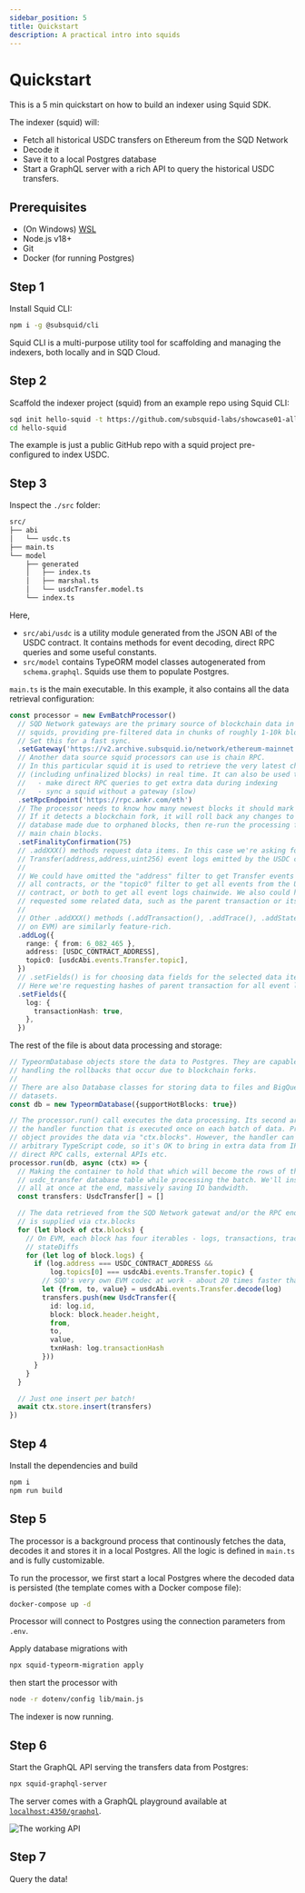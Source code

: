 ```yaml
---
sidebar_position: 5
title: Quickstart
description: A practical intro into squids
---
```


# Quickstart

This is a 5 min quickstart on how to build an indexer using Squid SDK.

[//]: # (It is based on a EVM-template. For other chains, inspect the Solana Quickstart, the Fuel Quickstart...)

The indexer (squid) will:
- Fetch all historical USDC transfers on Ethereum from the SQD Network
- Decode it
- Save it to a local Postgres database
- Start a GraphQL server with a rich API to query the historical USDC transfers.

## Prerequisites

- (On Windows) [WSL](https://learn.microsoft.com/en-us/windows/wsl/install)
- Node.js v18+
- Git
- Docker (for running Postgres)

## Step 1

Install Squid CLI: 

```bash
npm i -g @subsquid/cli
```

Squid CLI is a multi-purpose utility tool for scaffolding and managing the indexers, both locally and in SQD Cloud. 

## Step 2

Scaffold the indexer project (squid) from an example repo using Squid CLI:

```bash
sqd init hello-squid -t https://github.com/subsquid-labs/showcase01-all-usdc-transfers
cd hello-squid
```

The example is just a public GitHub repo with a squid project pre-configured to index USDC.

## Step 3

Inspect the `./src` folder:

```bash
src/
├── abi
│   └── usdc.ts
├── main.ts
└── model
    ├── generated
    │   ├── index.ts
    │   ├── marshal.ts
    │   └── usdcTransfer.model.ts
    └── index.ts
```
Here,
 * `src/abi/usdc` is a utility module generated from the JSON ABI of the USDC contract. It contains methods for event decoding, direct RPC queries and some useful constants.
 * `src/model` contains TypeORM model classes autogenerated from `schema.graphql`. Squids use them to populate Postgres.

`main.ts` is the main executable. In this example, it also contains all the data retrieval configuration:

```ts
const processor = new EvmBatchProcessor()
  // SQD Network gateways are the primary source of blockchain data in
  // squids, providing pre-filtered data in chunks of roughly 1-10k blocks.
  // Set this for a fast sync.
  .setGateway('https://v2.archive.subsquid.io/network/ethereum-mainnet')
  // Another data source squid processors can use is chain RPC.
  // In this particular squid it is used to retrieve the very latest chain data
  // (including unfinalized blocks) in real time. It can also be used to
  //   - make direct RPC queries to get extra data during indexing
  //   - sync a squid without a gateway (slow)
  .setRpcEndpoint('https://rpc.ankr.com/eth')
  // The processor needs to know how many newest blocks it should mark as "hot".
  // If it detects a blockchain fork, it will roll back any changes to the
  // database made due to orphaned blocks, then re-run the processing for the
  // main chain blocks.
  .setFinalityConfirmation(75)
  // .addXXX() methods request data items. In this case we're asking for
  // Transfer(address,address,uint256) event logs emitted by the USDC contract.
  //
  // We could have omitted the "address" filter to get Transfer events from
  // all contracts, or the "topic0" filter to get all events from the USDC
  // contract, or both to get all event logs chainwide. We also could have
  // requested some related data, such as the parent transaction or its traces.
  //
  // Other .addXXX() methods (.addTransaction(), .addTrace(), .addStateDiff()
  // on EVM) are similarly feature-rich.
  .addLog({
    range: { from: 6_082_465 },
    address: [USDC_CONTRACT_ADDRESS],
    topic0: [usdcAbi.events.Transfer.topic],
  })
  // .setFields() is for choosing data fields for the selected data items.
  // Here we're requesting hashes of parent transaction for all event logs.
  .setFields({
    log: {
      transactionHash: true,
    },
  })
```

The rest of the file is about data processing and storage:

```ts
// TypeormDatabase objects store the data to Postgres. They are capable of
// handling the rollbacks that occur due to blockchain forks.
//
// There are also Database classes for storing data to files and BigQuery
// datasets.
const db = new TypeormDatabase({supportHotBlocks: true})

// The processor.run() call executes the data processing. Its second argument is
// the handler function that is executed once on each batch of data. Processor
// object provides the data via "ctx.blocks". However, the handler can contain
// arbitrary TypeScript code, so it's OK to bring in extra data from IPFS,
// direct RPC calls, external APIs etc.
processor.run(db, async (ctx) => {
  // Making the container to hold that which will become the rows of the
  // usdc_transfer database table while processing the batch. We'll insert them
  // all at once at the end, massively saving IO bandwidth.
  const transfers: UsdcTransfer[] = []

  // The data retrieved from the SQD Network gatewat and/or the RPC endpoint
  // is supplied via ctx.blocks
  for (let block of ctx.blocks) {
    // On EVM, each block has four iterables - logs, transactions, traces,
    // stateDiffs
    for (let log of block.logs) {
      if (log.address === USDC_CONTRACT_ADDRESS &&
          log.topics[0] === usdcAbi.events.Transfer.topic) {
        // SQD's very own EVM codec at work - about 20 times faster than ethers
        let {from, to, value} = usdcAbi.events.Transfer.decode(log)
        transfers.push(new UsdcTransfer({
          id: log.id,
          block: block.header.height,
          from,
          to,
          value,
          txnHash: log.transactionHash
        }))
      }
    }
  }

  // Just one insert per batch!
  await ctx.store.insert(transfers)
})
```

## Step 4 
  
Install the dependencies and build

```bash
npm i
npm run build
```

## Step 5

The processor is a background process that continously fetches the data, decodes it and stores it in a local Postgres. All the logic is defined in `main.ts` and is fully customizable.

To run the processor, we first start a local Postgres where the decoded data is persisted (the template comes with a Docker compose file):
```bash
docker-compose up -d
```
Processor will connect to Postgres using the connection parameters from `.env`.

Apply database migrations with
```bash
npx squid-typeorm-migration apply
```
then start the processor with
```bash
node -r dotenv/config lib/main.js
```
The indexer is now running.

## Step 6

Start the GraphQL API serving the transfers data from Postgres:
```bash
npx squid-graphql-server
```
The server comes with a GraphQL playground available at [`localhost:4350/graphql`](http://localhost:4350/graphql).

![The working API](./quickstart-working-api.png)

## Step 7

Query the data!
